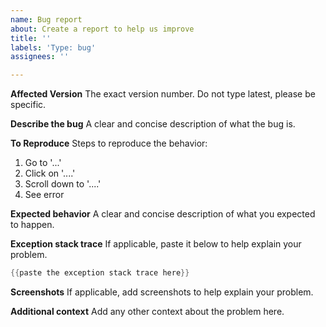 ```yaml
---
name: Bug report
about: Create a report to help us improve
title: ''
labels: 'Type: bug'
assignees: ''

---
```


**Affected Version**
The exact version number. Do not type latest, please be specific.

**Describe the bug**
A clear and concise description of what the bug is.

**To Reproduce**
Steps to reproduce the behavior:
1. Go to '...'
2. Click on '....'
3. Scroll down to '....'
4. See error

**Expected behavior**
A clear and concise description of what you expected to happen.

**Exception stack trace**
If applicable, paste it below to help explain your problem.
```java
{{paste the exception stack trace here}}
```

**Screenshots**
If applicable, add screenshots to help explain your problem.

**Additional context**
Add any other context about the problem here.
